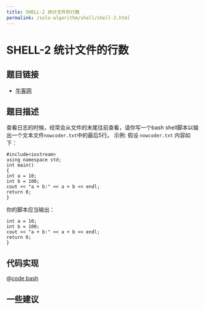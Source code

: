```yaml
---
title: SHELL-2 统计文件的行数
permalink: /solo-algorithm/shell/shell-2.html
---
```

# SHELL-2 统计文件的行数

## 题目链接

- [牛客网](https://www.nowcoder.com/practice/205ccba30b264ae697a78f425f276779)

## 题目描述

查看日志的时候，经常会从文件的末尾往前查看，请你写一个bash shell脚本以输出一个文本文件`nowcoder.txt`中的最后5行。
示例:
假设 `nowcoder.txt` 内容如下：

```text
#include<iostream>
using namespace std;
int main()
{
int a = 10;
int b = 100;
cout << "a + b:" << a + b << endl;
return 0;
}
```

你的脚本应当输出：

```text
int a = 10;
int b = 100;
cout << "a + b:" << a + b << endl;
return 0;
}
```

## 代码实现

@[code bash](@algorithm/shell/shell-2.sh)

## 一些建议
